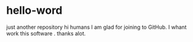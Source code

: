 # hello-word
just another repository
hi humans
I am glad for joining to GitHub.
I whant work this software .
thanks alot.
